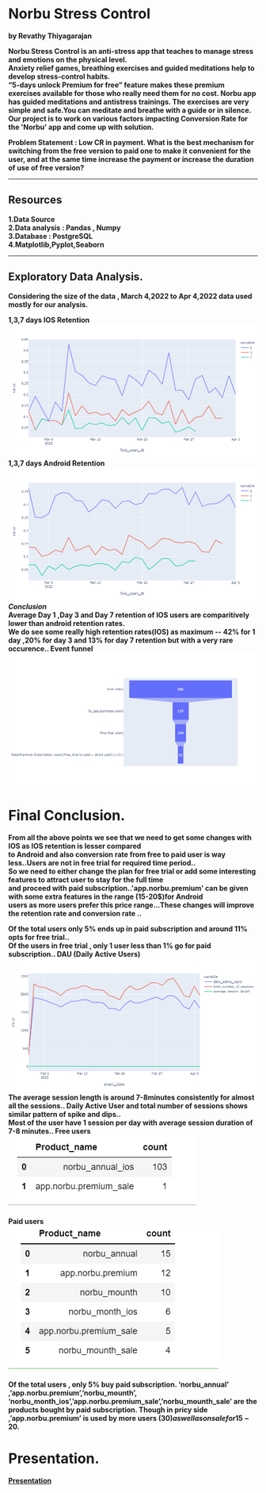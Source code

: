 # Norbu Stress Control
<b> by Revathy Thiyagarajan  
  
Norbu Stress Control is an anti-stress app that teaches to manage stress and emotions on the physical level.  
Anxiety relief games, breathing exercises and guided meditations help to develop stress-control habits.  
“5-days unlock Premium for free” feature makes these premium exercises available for those who really need them for no cost.
Norbu app has guided meditations and antistress trainings. The exercises are very simple and safe.You can meditate and breathe with a guide or in silence.
Our project is to work on various factors impacting Conversion Rate for the 'Norbu' app and come up with solution.

Problem Statement : Low CR in payment.
What is the best mechanism for switching from the free version to paid one to make it convenient for the user, and at the same time increase the payment or increase the duration of use of free version?  
  
*** 

## Resources
1.Data Source   
2.Data analysis : Pandas , Numpy  
3.Database : PostgreSQL  
4.Matplotlib,Pyplot,Seaborn
  
***
## Exploratory Data Analysis.  
 
 Considering the size of the data , March 4,2022 to Apr 4,2022 data used mostly for our analysis.  
  
<b>1,3,7 days IOS Retention  
![IOS Retention](images/android.png '1,3,7 days IOS Retention')  
<b>1,3,7 days Android Retention  
![Android Retention](images/ios.png '1,3,7 days Android Retention')  
***Conclusion***  
Average Day 1 ,Day 3 and Day 7 retention of IOS users are comparitively lower than android retention rates.  
We do see some really high retention rates(IOS) as maximum -- 42% for 1 day ,20% for day 3 and 13% for day 7 retention but with a very rare occurence..
<b>Event funnel  
![Event funnel](images/user_funnel.png 'Event funnel')   

# Final Conclusion.   
From all the above points we see that we need to get some changes with IOS as IOS retention is lesser compared  
to Android and also conversion rate from free to paid user is way less..Users are not in free trial for required time period..  
So we need to either change the plan for free trial or add some interesting features to attract user to stay for the full time  
and proceed with paid subscription..'app.norbu.premium' can be given with some extra features in the range (15-20$)for Android  
users as more users prefer this price range...These changes will improve the retention rate and conversion rate ..


Of the total users only 5% ends up in paid subscription  and around 11% opts for free trial..  
Of the users in free trial , only 1 user less than 1% go for paid subscription..
<b>DAU (Daily Active Users)
![DAU](images/dau.png 'DAU')  
The average session length is around 7-8minutes consistently for almost all the sessions..
Daily Active User and total number of sessions shows similar pattern of spike and dips..  
Most of the user have 1 session per day with average session duration of 7-8 minutes..
<b>Free users<br>
![Free users](images/free.png 'Free users')  
<br>
<b>Paid users<br>
![Paid users](images/paid.png 'Paid users')  
 <br> 
 Of the total users , only 5% buy paid subscription. 
 ‘norbu_annual’ ,’app.norbu.premium’,’norbu_mounth’, ‘norbu_month_ios’,’app.norbu.premium_sale’,’norbu_mounth_sale’ are the products bought by paid subscription.
 Though in pricy side ,’app.norbu.premium’ is used by more users (30$) as well as on sale for 15-20$.   
 
 # Presentation.  
 [Presentation](https://docs.google.com/presentation/d/1kP_OW7dlzC85_vj1VnEM1rtyPvFN04u-/edit?usp=sharing&ouid=113662054605653502082&rtpof=true&sd=true)
  
  
  
  

